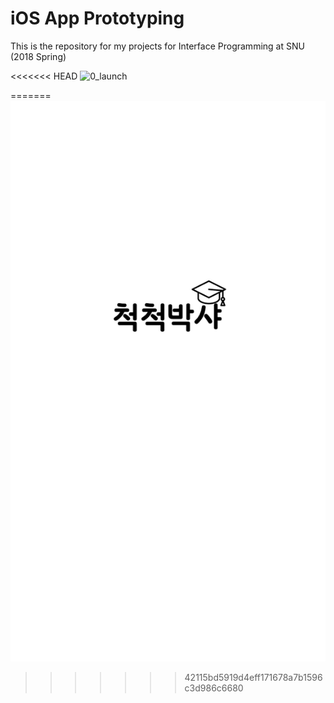 # iOS App Prototyping
This is the repository for my projects for Interface Programming at SNU (2018 Spring)

<<<<<<< HEAD
![0_launch](.image/0_launch.png)

=======
![0_launch](./image/0_launch.png)
>>>>>>> 42115bd5919d4eff171678a7b1596c3d986c6680
